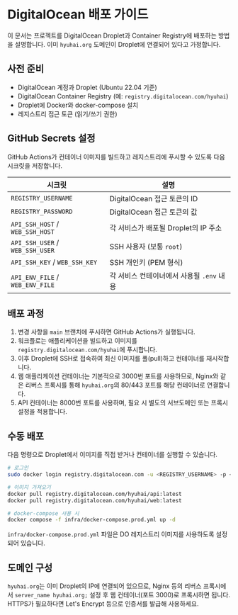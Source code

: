 # DigitalOcean 배포 가이드

이 문서는 프로젝트를 DigitalOcean Droplet과 Container Registry에 배포하는 방법을 설명합니다. 이미 `hyuhai.org` 도메인이 Droplet에 연결되어 있다고 가정합니다.

## 사전 준비

- DigitalOcean 계정과 Droplet (Ubuntu 22.04 기준)
- DigitalOcean Container Registry (예: `registry.digitalocean.com/hyuhai`)
- Droplet에 Docker와 docker-compose 설치
- 레지스트리 접근 토큰 (읽기/쓰기 권한)

## GitHub Secrets 설정

GitHub Actions가 컨테이너 이미지를 빌드하고 레지스트리에 푸시할 수 있도록 다음 시크릿을 저장합니다.

| 시크릿 | 설명 |
| ------ | ----- |
| `REGISTRY_USERNAME` | DigitalOcean 접근 토큰의 ID |
| `REGISTRY_PASSWORD` | DigitalOcean 접근 토큰의 값 |
| `API_SSH_HOST` / `WEB_SSH_HOST` | 각 서비스가 배포될 Droplet의 IP 주소 |
| `API_SSH_USER` / `WEB_SSH_USER` | SSH 사용자 (보통 `root`) |
| `API_SSH_KEY` / `WEB_SSH_KEY` | SSH 개인키 (PEM 형식) |
| `API_ENV_FILE` / `WEB_ENV_FILE` | 각 서비스 컨테이너에서 사용될 `.env` 내용 |

## 배포 과정

1. 변경 사항을 `main` 브랜치에 푸시하면 GitHub Actions가 실행됩니다.
2. 워크플로는 애플리케이션을 빌드하고 이미지를 `registry.digitalocean.com/hyuhai`에 푸시합니다.
3. 이후 Droplet에 SSH로 접속하여 최신 이미지를 풀(pull)하고 컨테이너를 재시작합니다.
4. 웹 애플리케이션 컨테이너는 기본적으로 3000번 포트를 사용하므로, Nginx와 같은 리버스 프록시를 통해 `hyuhai.org`의 80/443 포트를 해당 컨테이너로 연결합니다.
5. API 컨테이너는 8000번 포트를 사용하며, 필요 시 별도의 서브도메인 또는 프록시 설정을 적용합니다.

## 수동 배포

다음 명령으로 Droplet에서 이미지를 직접 받거나 컨테이너를 실행할 수 있습니다.

```bash
# 로그인
sudo docker login registry.digitalocean.com -u <REGISTRY_USERNAME> -p <REGISTRY_PASSWORD>

# 이미지 가져오기
docker pull registry.digitalocean.com/hyuhai/api:latest
docker pull registry.digitalocean.com/hyuhai/web:latest

# docker-compose 사용 시
docker compose -f infra/docker-compose.prod.yml up -d
```

`infra/docker-compose.prod.yml` 파일은 DO 레지스트리 이미지를 사용하도록 설정되어 있습니다.

## 도메인 구성

`hyuhai.org`는 이미 Droplet의 IP에 연결되어 있으므로, Nginx 등의 리버스 프록시에서 `server_name hyuhai.org;` 설정 후 웹 컨테이너(포트 3000)로 프록시하면 됩니다. HTTPS가 필요하다면 Let's Encrypt 등으로 인증서를 발급해 사용하세요.

